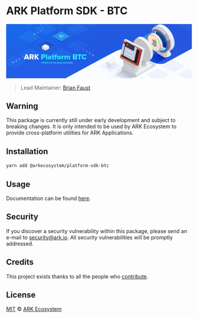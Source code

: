 # ARK Platform SDK - BTC

<p align="center">
    <img src="https://raw.githubusercontent.com/ArkEcosystem/platform-sdk/master/packages/platform-sdk-btc/banner.png" />
</p>

> Lead Maintainer: [Brian Faust](https://github.com/faustbrian)

## Warning

This package is currently still under early development and subject to breaking changes. It is only intended to be used by ARK Ecosystem to provide cross-platform utilities for ARK Applications.

## Installation

```bash
yarn add @arkecosystem/platform-sdk-btc
```

## Usage

Documentation can be found [here](https://ark.dev/docs/platform-sdk/coins/btc).

## Security

If you discover a security vulnerability within this package, please send an e-mail to security@ark.io. All security vulnerabilities will be promptly addressed.

## Credits

This project exists thanks to all the people who [contribute](../../contributors).

## License

[MIT](LICENSE) © [ARK Ecosystem](https://ark.io)
